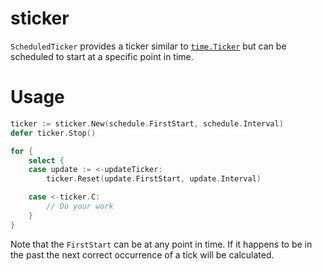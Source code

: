 # sticker

`ScheduledTicker` provides a ticker similar to [`time.Ticker`](https://pkg.go.dev/time#Ticker) but can be scheduled to start at a specific point in time.

# Usage

```go
ticker := sticker.New(schedule.FirstStart, schedule.Interval)
defer ticker.Stop()

for {
    select {
    case update := <-updateTicker:
        ticker.Reset(update.FirstStart, update.Interval)

    case <-ticker.C:
        // Do your work
    }
}
```

Note that the `FirstStart` can be at any point in time. If it happens to be in the past the next correct occurrence of a tick will be calculated.
